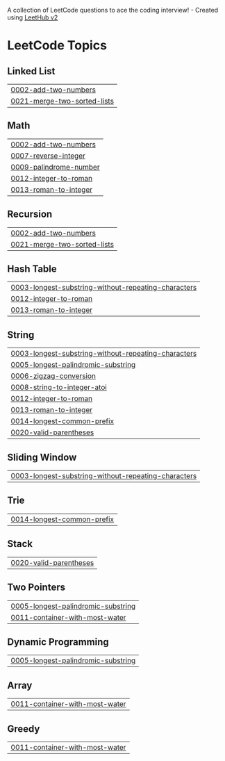 A collection of LeetCode questions to ace the coding interview! - Created using [LeetHub v2](https://github.com/arunbhardwaj/LeetHub-2.0)
<!---LeetCode Topics Start-->
# LeetCode Topics
## Linked List
|  |
| ------- |
| [0002-add-two-numbers](https://github.com/gwoprk98/LeetCode/tree/master/0002-add-two-numbers) |
| [0021-merge-two-sorted-lists](https://github.com/gwoprk98/LeetCode/tree/master/0021-merge-two-sorted-lists) |
## Math
|  |
| ------- |
| [0002-add-two-numbers](https://github.com/gwoprk98/LeetCode/tree/master/0002-add-two-numbers) |
| [0007-reverse-integer](https://github.com/gwoprk98/LeetCode/tree/master/0007-reverse-integer) |
| [0009-palindrome-number](https://github.com/gwoprk98/LeetCode/tree/master/0009-palindrome-number) |
| [0012-integer-to-roman](https://github.com/gwoprk98/LeetCode/tree/master/0012-integer-to-roman) |
| [0013-roman-to-integer](https://github.com/gwoprk98/LeetCode/tree/master/0013-roman-to-integer) |
## Recursion
|  |
| ------- |
| [0002-add-two-numbers](https://github.com/gwoprk98/LeetCode/tree/master/0002-add-two-numbers) |
| [0021-merge-two-sorted-lists](https://github.com/gwoprk98/LeetCode/tree/master/0021-merge-two-sorted-lists) |
## Hash Table
|  |
| ------- |
| [0003-longest-substring-without-repeating-characters](https://github.com/gwoprk98/LeetCode/tree/master/0003-longest-substring-without-repeating-characters) |
| [0012-integer-to-roman](https://github.com/gwoprk98/LeetCode/tree/master/0012-integer-to-roman) |
| [0013-roman-to-integer](https://github.com/gwoprk98/LeetCode/tree/master/0013-roman-to-integer) |
## String
|  |
| ------- |
| [0003-longest-substring-without-repeating-characters](https://github.com/gwoprk98/LeetCode/tree/master/0003-longest-substring-without-repeating-characters) |
| [0005-longest-palindromic-substring](https://github.com/gwoprk98/LeetCode/tree/master/0005-longest-palindromic-substring) |
| [0006-zigzag-conversion](https://github.com/gwoprk98/LeetCode/tree/master/0006-zigzag-conversion) |
| [0008-string-to-integer-atoi](https://github.com/gwoprk98/LeetCode/tree/master/0008-string-to-integer-atoi) |
| [0012-integer-to-roman](https://github.com/gwoprk98/LeetCode/tree/master/0012-integer-to-roman) |
| [0013-roman-to-integer](https://github.com/gwoprk98/LeetCode/tree/master/0013-roman-to-integer) |
| [0014-longest-common-prefix](https://github.com/gwoprk98/LeetCode/tree/master/0014-longest-common-prefix) |
| [0020-valid-parentheses](https://github.com/gwoprk98/LeetCode/tree/master/0020-valid-parentheses) |
## Sliding Window
|  |
| ------- |
| [0003-longest-substring-without-repeating-characters](https://github.com/gwoprk98/LeetCode/tree/master/0003-longest-substring-without-repeating-characters) |
## Trie
|  |
| ------- |
| [0014-longest-common-prefix](https://github.com/gwoprk98/LeetCode/tree/master/0014-longest-common-prefix) |
## Stack
|  |
| ------- |
| [0020-valid-parentheses](https://github.com/gwoprk98/LeetCode/tree/master/0020-valid-parentheses) |
## Two Pointers
|  |
| ------- |
| [0005-longest-palindromic-substring](https://github.com/gwoprk98/LeetCode/tree/master/0005-longest-palindromic-substring) |
| [0011-container-with-most-water](https://github.com/gwoprk98/LeetCode/tree/master/0011-container-with-most-water) |
## Dynamic Programming
|  |
| ------- |
| [0005-longest-palindromic-substring](https://github.com/gwoprk98/LeetCode/tree/master/0005-longest-palindromic-substring) |
## Array
|  |
| ------- |
| [0011-container-with-most-water](https://github.com/gwoprk98/LeetCode/tree/master/0011-container-with-most-water) |
## Greedy
|  |
| ------- |
| [0011-container-with-most-water](https://github.com/gwoprk98/LeetCode/tree/master/0011-container-with-most-water) |
<!---LeetCode Topics End-->